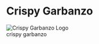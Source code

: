 # Crispy Garbanzo

![Crispy Garbanzo Logo](src/main/templates/assets/crispy_garbanzo/icon.png)  
crispy garbanzo
